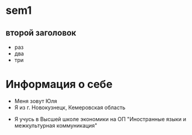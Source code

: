 # sem1
## второй заголовок

* раз
* два
* три
# Информация о себе
* Меня зовут Юля
* Я из г. Новокузнецк, Кемеровская область
- Я учусь в Высшей школе экономики на ОП "Иностранные языки и межкультурная коммуникация"
